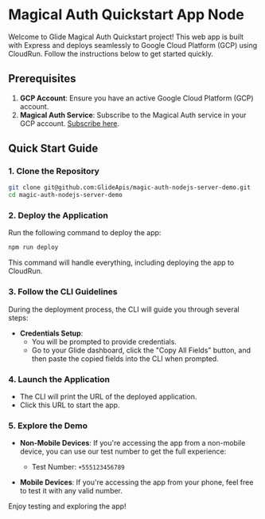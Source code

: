 # Magical Auth Quickstart App Node

Welcome to Glide Magical Auth Quickstart project! This web app is built with Express and deploys seamlessly to Google Cloud Platform (GCP) using CloudRun. Follow the instructions below to get started quickly.

## Prerequisites

1. **GCP Account**: Ensure you have an active Google Cloud Platform (GCP) account.
2. **Magical Auth Service**: Subscribe to the Magical Auth service in your GCP account. [Subscribe here](https://console.cloud.google.com/marketplace/product/opengatewayaggregation-public/magical-auth).

## Quick Start Guide

### 1. Clone the Repository

```bash
git clone git@github.com:GlideApis/magic-auth-nodejs-server-demo.git
cd magic-auth-nodejs-server-demo
```

### 2. Deploy the Application

Run the following command to deploy the app:

```bash
npm run deploy
```

This command will handle everything, including deploying the app to CloudRun.

### 3. Follow the CLI Guidelines

During the deployment process, the CLI will guide you through several steps:

- **Credentials Setup**: 
  - You will be prompted to provide credentials. 
  - Go to your Glide dashboard, click the "Copy All Fields" button, and then paste the copied fields into the CLI when prompted.

### 4. Launch the Application

- The CLI will print the URL of the deployed application.
- Click this URL to start the app.

### 5. Explore the Demo

- **Non-Mobile Devices**: If you're accessing the app from a non-mobile device, you can use our test number to get the full experience:
  - Test Number: `+555123456789`
 
- **Mobile Devices**: If you're accessing the app from your phone, feel free to test it with any valid number.

Enjoy testing and exploring the app!
